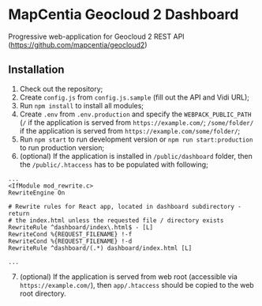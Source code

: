 # MapCentia Geocloud 2 Dashboard

Progressive web-application for Geocloud 2 REST API (https://github.com/mapcentia/geocloud2)

## Installation

1. Check out the repository;
2. Create `config.js` from `config.js.sample` (fill out the API and Vidi URL);
3. Run `npm install` to install all modules;
4. Create `.env` from `.env.production` and specify the `WEBPACK_PUBLIC_PATH` (`/` if the application is served from `https://example.com/`; `/some/folder/` if the application is served from `https://example.com/some/folder/`;
5. Run `npm start` to run development version or `npm run start:production` to run production version;
6. (optional) If the application is installed in `/public/dashboard` folder, then the `/public/.htaccess` has to be populated with following;

```
...
<IfModule mod_rewrite.c>
RewriteEngine On

# Rewrite rules for React app, located in dashboard subdirectory - return
# the index.html unless the requested file / directory exists
RewriteRule ^dashboard/index\.html$ - [L]
RewriteCond %{REQUEST_FILENAME} !-f
RewriteCond %{REQUEST_FILENAME} !-d
RewriteRule ^dashboard/(.*) dashboard/index.html [L]

...
```
7. (optional) If the application is served from web root (accessible via `https://example.com/`), then `app/.htaccess` should be copied to the web root directory.
